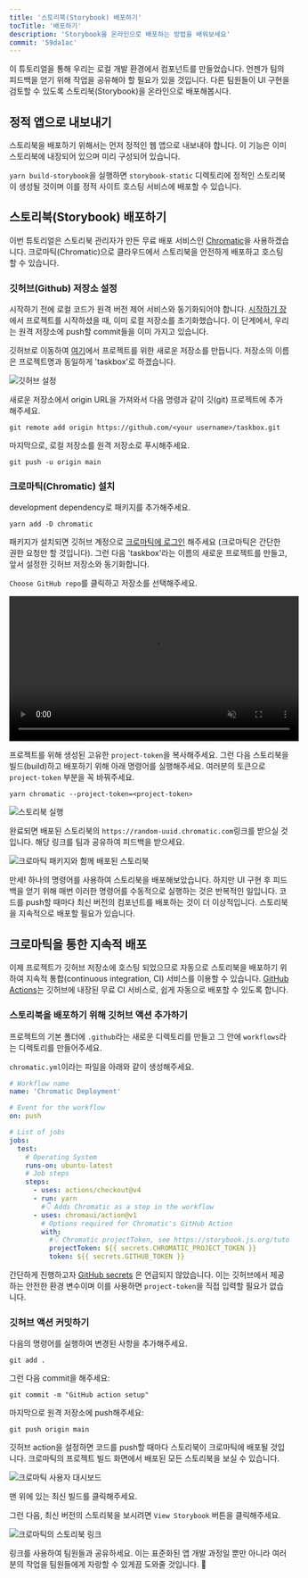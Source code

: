 ```yaml
---
title: '스토리북(Storybook) 배포하기'
tocTitle: '배포하기'
description: 'Storybook을 온라인으로 배포하는 방법을 배워보세요'
commit: '59da1ac'
---
```


이 튜토리얼을 통해 우리는 로컬 개발 환경에서 컴포넌트를 만들었습니다. 언젠가 팀의 피드백을 얻기 위해 작업을 공유해야 할 필요가 있을 것입니다. 다른 팀원들이 UI 구현을 검토할 수 있도록 스토리북(Storybook)을 온라인으로 배포해봅시다.

## 정적 앱으로 내보내기

스토리북을 배포하기 위해서는 먼저 정적인 웹 앱으로 내보내야 합니다. 이 기능은 이미 스토리북에 내장되어 있으며 미리 구성되어 있습니다.

`yarn build-storybook`을 실행하면 `storybook-static` 디렉토리에 정적인 스토리북이 생성될 것이며 이를 정적 사이트 호스팅 서비스에 배포할 수 있습니다.

## 스토리북(Storybook) 배포하기

이번 튜토리얼은 스토리북 관리자가 만든 무료 배포 서비스인 <a href="https://www.chromatic.com/?utm_source=storybook_website&utm_medium=link&utm_campaign=storybook">Chromatic</a>을 사용하겠습니다. 크로마틱(Chromatic)으로 클라우드에서 스토리북을 안전하게 배포하고 호스팅 할 수 있습니다.

### 깃허브(Github) 저장소 설정

시작하기 전에 로컬 코드가 원격 버전 제어 서비스와 동기화되어야 합니다. [시작하기 장](/intro-to-storybook/react/ko/get-started/)에서 프로젝트를 시작하셨을 때, 이미 로컬 저장소를 초기화했습니다. 이 단계에서, 우리는 원격 저장소에 push할 commit들을 이미 가지고 있습니다.

깃허브로 이동하여 [여기](https://github.com/new)에서 프로젝트를 위한 새로운 저장소를 만듭니다. 저장소의 이름은 프로젝트명과 동일하게 'taskbox'로 하겠습니다.

![깃허브 설정](/intro-to-storybook/github-create-taskbox.png)

새로운 저장소에서 origin URL을 가져와서 다음 명령과 같이 깃(git) 프로젝트에 추가해주세요.

```shell
git remote add origin https://github.com/<your username>/taskbox.git
```

마지막으로, 로컬 저장소를 원격 저장소로 푸시해주세요.

```shell
git push -u origin main
```

### 크로마틱(Chromatic) 설치

development dependency로 패키지를 추가해주세요.

```shell
yarn add -D chromatic
```

패키지가 설치되면 깃허브 계정으로 [크로마틱에 로그인](https://www.chromatic.com/start/?utm_source=storybook_website&utm_medium=link&utm_campaign=storybook) 해주세요 (크로마틱은 간단한 권한 요청만 할 것입니다). 그런 다음 'taskbox'라는 이름의 새로운 프로젝트를 만들고, 앞서 설정한 깃허브 저장소와 동기화합니다.

`Choose GitHub repo`를 클릭하고 저장소를 선택해주세요.

<video autoPlay muted playsInline loop style="width:520px; margin: 0 auto;">
  <source
    src="/intro-to-storybook/chromatic-setup-learnstorybook.mp4"
    type="video/mp4"
  />
</video>

프로젝트를 위해 생성된 고유한 `project-token`을 복사해주세요. 그런 다음 스토리북을 빌드(build)하고 배포하기 위해 아래 명령어를 실행해주세요. 여러분의 토큰으로 `project-token` 부분을 꼭 바꿔주세요.

```shell
yarn chromatic --project-token=<project-token>
```

![스토리북 실행](/intro-to-storybook/chromatic-manual-storybook-console-log.png)

완료되면 배포된 스토리북의 `https://random-uuid.chromatic.com`링크를 받으실 것입니다. 해당 링크를 팀과 공유하여 피드백을 받으세요.

![크로마틱 패키지와 함께 배포된 스토리북](/intro-to-storybook/chromatic-manual-storybook-deploy-6-0.png)

만세! 하나의 명령어를 사용하여 스토리북을 배포해보았습니다. 하지만 UI 구현 후 피드백을 얻기 위해 매번 이러한 명령어를 수동적으로 실행하는 것은 반복적인 일입니다. 코드를 push할 때마다 최신 버전의 컴포넌트를 배포하는 것이 더 이상적입니다. 스토리북을 지속적으로 배포할 필요가 있습니다.

## 크로마틱을 통한 지속적 배포

이제 프로젝트가 깃허브 저장소에 호스팅 되었으므로 자동으로 스토리북을 배포하기 위하여 지속적 통합(continuous integration, CI) 서비스를 이용할 수 있습니다. [GitHub Actions](https://github.com/features/actions)는 깃허브에 내장된 무료 CI 서비스로, 쉽게 자동으로 배포할 수 있도록 합니다.

### 스토리북을 배포하기 위해 깃허브 액션 추가하기

프로젝트의 기본 폴더에 `.github`라는 새로운 디렉토리를 만들고 그 안에 `workflows`라는 디렉토리를 만들어주세요.

`chromatic.yml`이라는 파일을 아래와 같이 생성해주세요.

```yaml:title=.github/workflows/chromatic.yml
# Workflow name
name: 'Chromatic Deployment'

# Event for the workflow
on: push

# List of jobs
jobs:
  test:
    # Operating System
    runs-on: ubuntu-latest
    # Job steps
    steps:
      - uses: actions/checkout@v4
      - run: yarn
        #👇 Adds Chromatic as a step in the workflow
      - uses: chromaui/action@v1
        # Options required for Chromatic's GitHub Action
        with:
          #👇 Chromatic projectToken, see https://storybook.js.org/tutorials/intro-to-storybook/react/ko/deploy/ to obtain it
          projectToken: ${{ secrets.CHROMATIC_PROJECT_TOKEN }}
          token: ${{ secrets.GITHUB_TOKEN }}
```

<div class="aside"><p>간단하게 진행하고자 <a href="https://help.github.com/en/actions/configuring-and-managing-workflows/creating-and-storing-encrypted-secrets">GitHub secrets</a> 은 언급되지 않았습니다. 이는 깃허브에서 제공하는 안전한 환경 변수이며 이를 사용하면 <code>project-token</code>을 직접 입력할 필요가 없습니다.</p></div>

### 깃허브 액션 커밋하기

다음의 명령어를 실행하여 변경된 사항을 추가해주세요.

```shell
git add .
```

그런 다음 commit을 해주세요:

```shell
git commit -m "GitHub action setup"
```

마지막으로 원격 저장소에 push해주세요:

```shell
git push origin main
```

깃허브 action을 설정하면 코드를 push할 때마다 스토리북이 크로마틱에 배포될 것입니다. 크로마틱의 프로젝트 빌드 화면에서 배포된 모든 스토리북을 보실 수 있습니다.

![크로마틱 사용자 대시보드](/intro-to-storybook/chromatic-user-dashboard.png)

맨 위에 있는 최신 빌드를 클릭해주세요.

그런 다음, 최신 버전의 스토리북을 보시려면 `View Storybook` 버튼을 클릭해주세요.

![크로마틱의 스토리북 링크](/intro-to-storybook/chromatic-build-storybook-link.png)

링크를 사용하여 팀원들과 공유하세요. 이는 표준화된 앱 개발 과정일 뿐만 아니라 여러분의 작업을 팀원들에게 자랑할 수 있게끔 도와줄 것입니다. 💅
